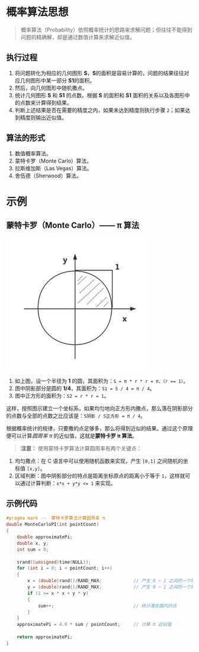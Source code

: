 # 概率算法思想
> 概率算法（Probability）依照概率统计的思路来求解问题；但往往不能得到问题的精确解，却是通过数值计算来求解近似值。

## 执行过程
1. 将问题转化为相应的几何图形 **S**，**S**的面积是容易计算的，问题的结果往往对应几何图形中某一部分 **S1**的面积。
2. 然后，向几何图形中随机撒点。
3. 统计几何图形 **S** 和 **S1** 的点数。根据 **S** 的面积和 **S1** 面积的关系以及各图形中的点数来计算得到结果。
4. 判断上述结果是否在需要的精度之内，如果未达到精度则执行步骤 `2`；如果达到精度则输出近似值。

## 算法的形式
1. 数值概率算法。
2. 蒙特卡罗（Monte Carlo）算法。
3. 拉斯维加斯（Las Vegas）算法。
4. 舍伍德（Sherwood）算法。

# 示例
## 蒙特卡罗（Monte Carlo）—— π 算法
![蒙特卡罗π算法思想](MonteCarlo.png)

1. 如上图，设一个半径为 **1** 的圆，其面积为：`S = π * r * r = π，（r == 1）`。
2. 图中阴影部分是圆的 **1/4**，其面积为：`S1 = S / 4 = π / 4`。
3. 图中正方形的面积为：`S2 = r * r = 1`。

这样，按照图示建立一个坐标系，如果均匀地向正方形内撒点，那么落在阴影部分的点数与全部的点数之比应该是：`S阴影 / S正方形 = π / 4`。

根据概率统计的规律，只要撒的点足够多，那么将得到近似的结果。通过这个原理便可以计算*圆周率 π* 的近似值，这就是**蒙特卡罗 π 算法**。

> **注意：** 使用蒙特卡罗算法计算圆周率有两个关键点：

1. 均匀撒点：在 C 语言中可以使用随机函数来实现，产生 `[0,1]` 之间随机的坐标值 `[x,y]`。
2. 区域判断：图中阴影部分的特点是距离坐标原点的距离小于等于 `1`，这样就可以通过计算判断：`x*x + y*y <= 1` 来实现。


## 示例代码
``` C
#pragma mark --  蒙特卡罗算法计算圆周率 π
double MonteCarloPI(int pointCount)
{
    double approximatePi;
    double x, y;
    int sum = 0;
    
    srand((unsigned)time(NULL));
    for (int i = 0; i < pointCount; i++)
    {
        x = (double)rand()/RAND_MAX;            // 产生 0 ~ 1 之间的一个随机数
        y = (double)rand()/RAND_MAX;            // 产生 0 ~ 1 之间的一个随机数
        if (1 >= x * x + y * y)
        {
            sum++;                              // 统计落在圆内的点
        }
    }
    approximatePi = 4.0 * sum / pointCount;     // 计算 π 近似值
    
    return approximatePi;
}
```